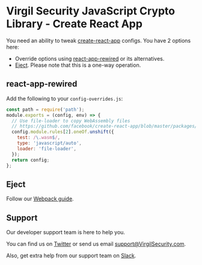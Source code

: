 # Virgil Security JavaScript Crypto Library - Create React App
You need an ability to tweak [create-react-app](https://github.com/facebook/create-react-app) configs. You have 2 options here:
- Override options using [react-app-rewired](https://github.com/timarney/react-app-rewired) or its alternatives.
- [Eject](https://facebook.github.io/create-react-app/docs/available-scripts#npm-run-eject). Please note that this is a one-way operation.

## react-app-rewired
Add the following to your `config-overrides.js`:
```js
const path = require('path');
module.exports = (config, env) => {
  // Use file-loader to copy WebAssembly files
  // https://github.com/facebook/create-react-app/blob/master/packages/react-scripts/config/webpack.config.js#L378
  config.module.rules[2].oneOf.unshift({
    test: /\.wasm$/,
    type: 'javascript/auto',
    loader: 'file-loader',
  });
  return config;
};
```

## Eject
Follow our [Webpack guide](webpack.md).

## Support
Our developer support team is here to help you.

You can find us on [Twitter](https://twitter.com/VirgilSecurity) or send us email support@VirgilSecurity.com.

Also, get extra help from our support team on [Slack](https://virgilsecurity.com/join-community).
